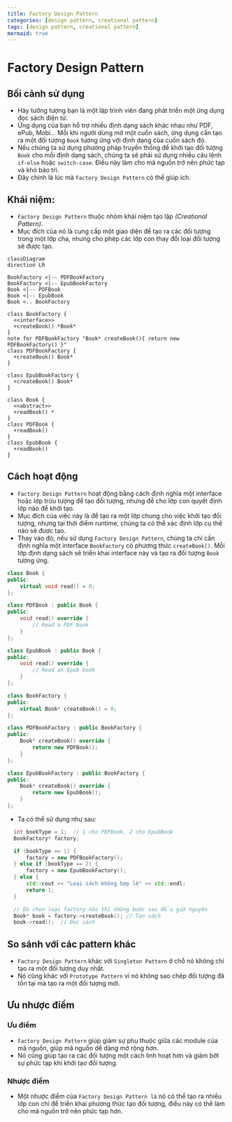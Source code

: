 ```yaml
---
title: Factory Design Pattern
categories: [design pattern, creational pattern]
tags: [design pattern, creational pattern]
mermaid: true
---
```



# Factory Design Pattern

## Bối cảnh sử dụng

- Hãy tưởng tượng bạn là một lập trình viên đang phát triển một ứng dụng đọc sách điện tử.
- Ứng dụng của bạn hỗ trợ nhiều định dạng sách khác nhau như PDF, ePub, Mobi... Mỗi khi người dùng mở một cuốn sách, ứng dụng cần tạo ra một đối tượng `Book` tương ứng với định dạng của cuốn sách đó.
- Nếu chúng ta sử dụng phương pháp truyền thống để khởi tạo đối tượng `Book` cho mỗi định dạng sách, chúng ta sẽ phải sử dụng nhiều câu lệnh `if-else` hoặc `switch-case`. Điều này làm cho mã nguồn trở nên phức tạp và khó bảo trì.
- Đây chính là lúc mà `Factory Design Pattern` có thể giúp ích.

## Khái niệm: 

- `Factory Design Pattern` thuộc nhóm khái niệm tạo lập *(Creational Pattern)*.
- Mục đích của nó là cung cấp một giao diện để tạo ra các đối tượng trong một lớp cha, nhưng cho phép các lớp con thay đổi loại đối tượng sẽ được tạo.

```mermaid
classDiagram
direction LR

BookFactory <|-- PDFBookFactory
BookFactory <|-- EpubBookFactory
Book <|-- PDFBook
Book <|-- EpubBook
Book <.. BookFactory

class BookFactory {
  <<interface>>
  +createBook() *Book*
}
note for PDFBookFactory "Book* createBook(){ return new PDFBookFactory() }"
class PDFBookFactory {
  +createBook() Book*
}

class EpubBookFactory {
  +createBook() Book*
}

class Book {
  <<abstract>>
  +readBook() *
}
class PDFBook {
  +readBook()
}
class EpubBook {
  +readBook() 
}
```

## Cách hoạt động

- `Factory Design Pattern` hoạt động bằng cách định nghĩa một interface hoặc lớp trừu tượng để tạo đối tượng, nhưng để cho lớp con quyết định lớp nào để khởi tạo.
- Mục đích của việc này là để tạo ra một lớp chung cho việc khởi tạo đối tượng, nhưng tại thời điểm runtime, chúng ta có thể xác định lớp cụ thể nào sẽ được tạo.
- Thay vào đó, nếu sử dụng `Factory Design Pattern`, chúng ta chỉ cần định nghĩa một interface `BookFactory` có phương thức `createBook()`. Mỗi lớp định dạng sách sẽ triển khai interface này và tạo ra đối tượng `Book` tương ứng.

```cpp
class Book {
public:
    virtual void read() = 0;
};

class PDFBook : public Book {
public:
    void read() override {
        // Read a PDF book
    }
};

class EpubBook : public Book {
public:
    void read() override {
        // Read an Epub book
    }
};

class BookFactory {
public:
    virtual Book* createBook() = 0;
};

class PDFBookFactory : public BookFactory {
public:
    Book* createBook() override {
        return new PDFBook();
    }
};

class EpubBookFactory : public BookFactory {
public:
    Book* createBook() override {
        return new EpubBook();
    }
};
```

- Ta có thể sử dụng như sau:

```cpp
  int bookType = 1;  // 1 cho PDFBook, 2 cho EpubBook
  BookFactory* factory;

  if (bookType == 1) {
      factory = new PDFBookFactory();
  } else if (bookType == 2) {
      factory = new EpubBookFactory();
  } else {
      std::cout << "Loại sách không hợp lệ" << std::endl;
      return 1;
  }

  // Dù chọn loại factory nào thì những bước sau đều giữ nguyên
  Book* book = factory->createBook(); // Tạo sách
  book->read();  // Đọc sách
```

## So sánh với các pattern khác

- `Factory Design Pattern` khác với `Singleton Pattern` ở chỗ nó không chỉ tạo ra một đối tượng duy nhất.
- Nó cũng khác với `Prototype Pattern` vì nó không sao chép đối tượng đã tồn tại mà tạo ra một đối tượng mới.

## Ưu nhược điểm

### Ưu điểm
- `Factory Design Pattern` giúp giảm sự phụ thuộc giữa các module của mã nguồn, giúp mã nguồn dễ dàng mở rộng hơn.
- Nó cũng giúp tạo ra các đối tượng một cách linh hoạt hơn và giảm bớt sự phức tạp khi khởi tạo đối tượng.
  
### Nhược điểm
- Một nhược điểm của `Factory Design Pattern là` nó có thể tạo ra nhiều lớp con chỉ để triển khai phương thức tạo đối tượng, điều này có thể làm cho mã nguồn trở nên phức tạp hơn.
